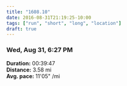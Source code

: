 ```yaml
---
title: "1608.10"
date: 2016-08-31T21:19:25-10:00
tags: ["run", "short", "long", "location"]
draft: true
---
```


### Wed, Aug 31, 6:27 PM

**Duration:** 00:39:47  
**Distance:** 3.58 mi  
**Avg. pace:** 11'05" /mi